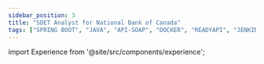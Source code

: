 ```yaml
---
sidebar_position: 3
title: "SDET Analyst for National Bank of Canada"
tags: ["SPRING BOOT", "JAVA", "API-SOAP", "DOCKER", "READYAPI", "JENKINS", "JIRA", "XRAY"]
---
```


import Experience from '@site/src/components/experience';

<Experience title={frontMatter.title} />